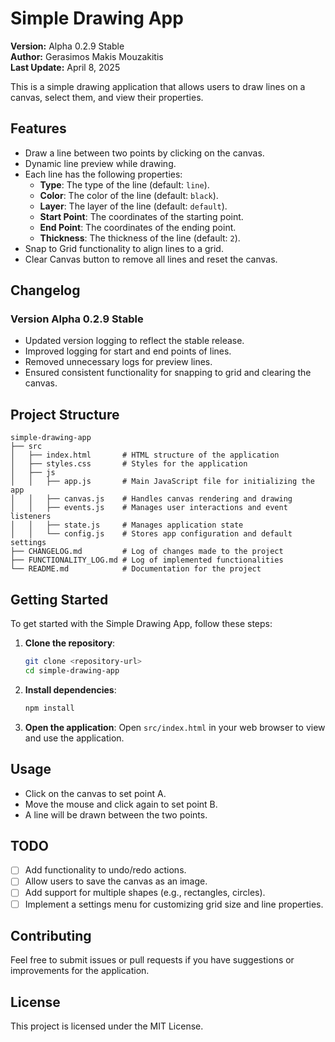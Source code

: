 # Simple Drawing App

**Version:** Alpha 0.2.9 Stable  
**Author:** Gerasimos Makis Mouzakitis  
**Last Update:** April 8, 2025  

This is a simple drawing application that allows users to draw lines on a canvas, select them, and view their properties.

## Features
- Draw a line between two points by clicking on the canvas.
- Dynamic line preview while drawing.
- Each line has the following properties:
  - **Type**: The type of the line (default: `line`).
  - **Color**: The color of the line (default: `black`).
  - **Layer**: The layer of the line (default: `default`).
  - **Start Point**: The coordinates of the starting point.
  - **End Point**: The coordinates of the ending point.
  - **Thickness**: The thickness of the line (default: `2`).
- Snap to Grid functionality to align lines to a grid.
- Clear Canvas button to remove all lines and reset the canvas.

## Changelog

### Version Alpha 0.2.9 Stable
- Updated version logging to reflect the stable release.
- Improved logging for start and end points of lines.
- Removed unnecessary logs for preview lines.
- Ensured consistent functionality for snapping to grid and clearing the canvas.

## Project Structure

```
simple-drawing-app
├── src
│   ├── index.html       # HTML structure of the application
│   ├── styles.css       # Styles for the application
│   ├── js
│   │   ├── app.js       # Main JavaScript file for initializing the app
│   │   ├── canvas.js    # Handles canvas rendering and drawing
│   │   ├── events.js    # Manages user interactions and event listeners
│   │   ├── state.js     # Manages application state
│   │   └── config.js    # Stores app configuration and default settings
├── CHANGELOG.md         # Log of changes made to the project
├── FUNCTIONALITY_LOG.md # Log of implemented functionalities
└── README.md            # Documentation for the project
```

## Getting Started

To get started with the Simple Drawing App, follow these steps:

1. **Clone the repository**:
   ```bash
   git clone <repository-url>
   cd simple-drawing-app
   ```

2. **Install dependencies**:
   ```bash
   npm install
   ```

3. **Open the application**:
   Open `src/index.html` in your web browser to view and use the application.

## Usage

- Click on the canvas to set point A.
- Move the mouse and click again to set point B.
- A line will be drawn between the two points.

## TODO

- [ ] Add functionality to undo/redo actions.
- [ ] Allow users to save the canvas as an image.
- [ ] Add support for multiple shapes (e.g., rectangles, circles).
- [ ] Implement a settings menu for customizing grid size and line properties.

## Contributing

Feel free to submit issues or pull requests if you have suggestions or improvements for the application.

## License

This project is licensed under the MIT License.